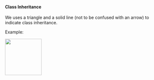 <link rel="stylesheet" href="{{baseUrl}}/css/textbook.css">

<div class="website-content">

#### Class Inheritance

<div id="main">

We uses a triangle and a solid line (not to be confused with an arrow) to indicate class inheritance.

<tip-box>

Example:

<img src="{{baseUrl}}/uml/classDiagrams/classInheritance/introduction/images/report.png" height="120" />
<p/>

</tip-box>


<!-- extras ------------------------------------------------------------------------------------ -->

<panel header=":paperclip: Extras" expandable type="seamless" expanded>

  <panel header=":mortar_board: Learning Outcomes" expandable type="seamless">
    <include src="exercises.md" />
  </panel>

  <panel header=":package: Resources" expandable type="seamless">
    <include src="resources.md" />
  </panel>

  <panel header=":laughing: Humor" expandable type="seamless">
    <include src="humor.md" />
  </panel>

</panel>

</div>
</div>
